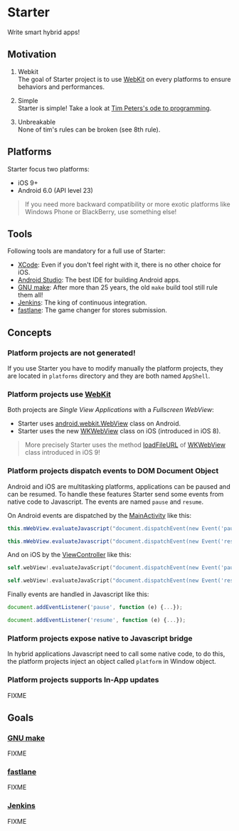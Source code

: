 # Starter

Write smart hybrid apps!

## Motivation

1. Webkit  
   The goal of Starter project is to use [WebKit][WebKit] on every platforms to ensure behaviors and performances.

2. Simple  
   Starter is simple! Take a look at [Tim Peters's ode to programming][Tim Peters's ode to programming].

3. Unbreakable  
   None of tim's rules can be broken (see 8th rule).

## Platforms

Starter focus two platforms:

* iOS 9+
* Android 6.0 (API level 23)

> If you need more backward compatibility or more exotic platforms like Windows Phone or BlackBerry, use something else!

## Tools

Following tools are mandatory for a full use of Starter:

* [XCode][XCode]: Even if you don't feel right with it, there is no other choice for iOS.
* [Android Studio][Android Studio]: The best IDE for building Android apps.
* [GNU make][GNU make]: After more than 25 years, the old `make` build tool still rule them all!
* [Jenkins][Jenkins]: The king of continuous integration.
* [fastlane][fastlane]: The game changer for stores submission.

## Concepts

### Platform projects are not generated!

If you use Starter you have to modify manually the platform projects, they are located in `platforms` directory and they are both named `AppShell`.

### Platform projects use [WebKit][WebKit]

Both projects are *Single View Applications* with a *Fullscreen WebView*:
* Starter uses [android.webkit.WebView][android.webkit.WebView] class on Android.
* Starter uses the new [WKWebView][WKWebView] class on iOS (introduced in iOS 8).

> More precisely Starter uses the method [loadFileURL][loadFileURL] of [WKWebView][WKWebView] class introduced in iOS 9!

### Platform projects dispatch events to DOM Document Object

Android and iOS are multitasking platforms, applications can be paused and can be resumed. To handle these features Starter send some events from native code to Javascript. The events are named `pause` and `resume`.

On Android events are dispatched by the [MainActivity][MainActivity] like this:

```java
this.mWebView.evaluateJavascript("document.dispatchEvent(new Event('pause'));", null);
```

```java
this.mWebView.evaluateJavascript("document.dispatchEvent(new Event('resume'));", null);
```

And on iOS by the [ViewController][ViewController] like this:

```swift
self.webView!.evaluateJavaScript("document.dispatchEvent(new Event('pause'));", completionHandler: nil)
```

```swift
self.webView!.evaluateJavaScript("document.dispatchEvent(new Event('resume'));", completionHandler: nil)
```

Finally events are handled in Javascript like this:

```javascript
document.addEventListener('pause', function (e) {...});
```

```javascript
document.addEventListener('resume', function (e) {...});
```

### Platform projects expose native to Javascript bridge

In hybrid applications Javascript need to call some native code, to do this, the platform projects inject an object called `platform` in Window object.



### Platform projects supports In-App updates

FIXME

## Goals

### [GNU make]

FIXME

### [fastlane]

FIXME

### [Jenkins]

FIXME

[WebKit]: https://webkit.org/ "WebKit"
[Tim Peters's ode to programming]: https://www.python.org/dev/peps/pep-0020/ "The zen of python"
[XCode]: https://itunes.apple.com/en/app/xcode/id497799835?mt=12 "XCode"
[Android Studio]: https://developer.android.com/studio/index.html "Android Studio"
[GNU make]: https://www.gnu.org/software/make/manual/make.html "GNU make"
[Jenkins]: https://jenkins.io/ "Jenkins"
[fastlane]: https://fastlane.tools/ "fastlane"
[android.webkit.WebView]: https://developer.android.com/reference/android/webkit/WebView.html "android.webkit.WebView"
[WKWebView]: https://developer.apple.com/library/mac/documentation/WebKit/Reference/WKWebView_Ref/ "WKWebView"
[loadFileURL]: https://developer.apple.com/library/mac/documentation/WebKit/Reference/WKWebView_Ref/#//apple_ref/occ/instm/WKWebView/loadFileURL:allowingReadAccessToURL: "loadFileURL"
[MainActivity]: platforms/android/app/src/main/java/com/starter/appshell/MainActivity.java "MainActivity"
[ViewController]: platforms/ios/AppShell/ViewController.swift "ViewController"
